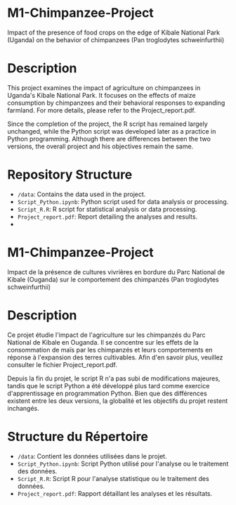 # M1-Chimpanzee-Project
Impact of the presence of food crops on the edge of Kibale National Park (Uganda) on the behavior of chimpanzees (Pan troglodytes schweinfurthii)

# Description
This project examines the impact of agriculture on chimpanzees in Uganda's Kibale National Park. It focuses on the effects of maize consumption by chimpanzees and their behavioral responses to expanding farmland. For more details, please refer to the Project_report.pdf.

Since the completion of the project, the R script has remained largely unchanged, while the Python script was developed later as a practice in Python programming. Although there are differences between the two versions, the overall project and his objectives remain the same.

# Repository Structure
- `/data`: Contains the data used in the project.
- `Script_Python.ipynb`: Python script used for data analysis or processing.
- `Script_R.R`: R script for statistical analysis or data processing.
- `Project_report.pdf`: Report detailing the analyses and results.
- 
# M1-Chimpanzee-Project
Impact de la présence de cultures vivrières en bordure du Parc National de Kibale (Ouganda) sur le comportement des chimpanzés (Pan troglodytes schweinfurthii)

# Description
Ce projet étudie l'impact de l'agriculture sur les chimpanzés du Parc National de Kibale en Ouganda. Il se concentre sur les effets de la consommation de maïs par les chimpanzés et leurs comportements en réponse à l'expansion des terres cultivables. Afin d'en savoir plus, veuillez consulter le fichier Project_report.pdf.

Depuis la fin du projet, le script R n'a pas subi de modifications majeures, tandis que le script Python a été développé plus tard comme exercice d'apprentissage en programmation Python. Bien que des différences existent entre les deux versions, la globalité et les objectifs du projet restent inchangés.

# Structure du Répertoire
- `/data`: Contient les données utilisées dans le projet.
- `Script_Python.ipynb`: Script Python utilisé pour l'analyse ou le traitement des données.
- `Script_R.R`: Script R pour l'analyse statistique ou le traitement des données.
- `Project_report.pdf`: Rapport détaillant les analyses et les résultats.
